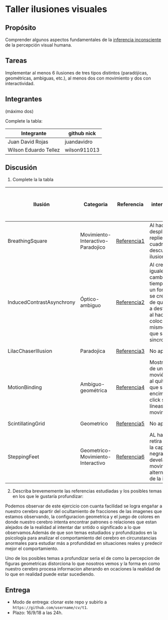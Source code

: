 # Taller ilusiones visuales

## Propósito

Comprender algunos aspectos fundamentales de la [inferencia inconsciente](https://github.com/VisualComputing/Cognitive) de la percepción visual humana.

## Tareas

Implementar al menos 6 ilusiones de tres tipos distintos (paradójicas, geométricas, ambiguas, etc.), al menos dos con movimiento y dos con interactividad.

## Integrantes
(máximo dos)

Complete la tabla:

| Integrante | github nick |
|------------|-------------|
|Juan David Rojas|juandavidro|
|Wilson Eduardo Tellez|wilson911013|

## Discusión

1. Complete la la tabla

| Ilusión | Categoria | Referencia | Tipo de interactividad (si aplica) | URL código base (si aplica) |
|---------|-----------|------------|------------------------------------|-----------------------------|
|BreathingSquare|Movimiento-Interactivo-Paradojico|[Referencia1](https://www.michaelbach.de/ot/mot-breathingSquare/index.html)|Al hacer click se despliegan o repliegan los cuadros descubriendo la ilusion| No aplica |
|InducedContrastAsynchrony|Óptico-ambiguo|[Referencia2](https://www.michaelbach.de/ot/lum-inducedContrastAsym/index.html)|Al crear 2 círculos iguales que cambian al mismo tiempo pero con un fondo diferente se crea la ilusión de que se mueven a destiempo, pero al hacer click y colocarlas sobre el mismo fondo se ve que se mueven sincronizadamente|No aplica|
|LilacChaserIllusion|Paradojica|[Referencia3](https://en.wikipedia.org/wiki/Lilac_chaser)|No aplca|No aplica|
|MotionBinding|Ambiguo-geométrica|[Referencia4](https://www.michaelbach.de/ot/mot-motionBinding/index.html)|Mostrar la ilusión de un cuadro moviéndose pero al quitar las figuras que se encuentran encima haciendo click se ven solo líneas en movimiento|                             |
|ScintillatingGrid|Geometrico|[Referencia5](https://www.michaelbach.de/ot/lum-scGrid/index.html)|No aplica|No aplica|
|SteppingFeet|Geometrico-Movimiento-Interactivo|[Referencia6](https://www.michaelbach.de/ot/mot-feetLin/index.html)|AL hacer click se retira o despliega la capa de lineas negras que develan el movimiento alterno o continuo de la ilusión |No aplica|

2. Describa brevememente las referencias estudiadas y los posibles temas en los que le gustaría profundizar:

Podemos observar de este ejercicio con cuanta facilidad se logra engañar a nuestro cerebro apartir del ocultamiento de fracciones de las imagenes que estamos observando, la configuracion geometrica y el juego de colores en donde nuestro cerebro intenta encontrar patrones o relaciones que estan alejados de la realidad al intentar dar sntido o significado a lo que observamos.Además de que son temas estudiados y profundizados en la psicología para analizar el comportamiento del cerebro en circunstancias anormales para estudiar más a profundidad en situaciones reales y predecir mejor el comportamiento.

Uno de los posibles temas a profundizar seria el de como la percepcion de figuras geometricas distorciona lo que nosotros vemos y la forma en como nuestro cerebro procesa informacion alterando en ocaciones la realidad de lo que en realidad puede estar sucediendo.


## Entrega

* Modo de entrega: clonar este repo y subirlo a `https://github.com/username/cv/t1`.
* Plazo: 16/9/18 a las 24h.
